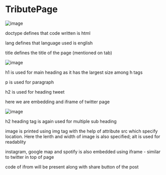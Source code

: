 # TributePage

![image](https://github.com/EaswaranPottiK/TributePage/assets/38095510/f02f6db7-19d1-4bdc-88b7-5d79e38001e8)

doctype defines that code written is html

lang defines that language used is english

title defines the title of the page (mentioned on tab)

![image](https://github.com/EaswaranPottiK/TributePage/assets/38095510/b7bec564-41c4-4511-85ae-53c0ebc5b250)

h1 is used for main heading as it has the largest size among h tags

p is used for paragraph 

h2 is used for heading tweet 

here we are embedding and iframe of twitter page

![image](https://github.com/EaswaranPottiK/TributePage/assets/38095510/08d24f16-edc1-43bd-8dc5-19bd1632647b)

h2 heading tag is again used for multiple sub heading 

image is printed using img tag with the help of attribute src which specify location. Here the lenth and width of image is also specified; alt is used for readablity 

instagram, google map and spotify is also embedded using iframe - similar to twitter in top of page

code of ifrom will be present along with share button of the post











